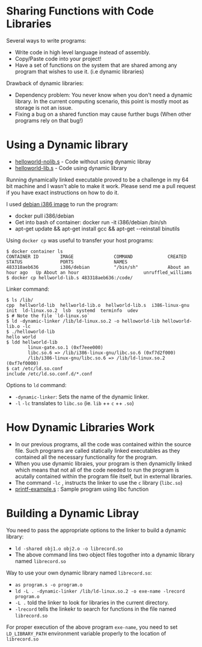 # Sharing Functions with Code Libraries

Several ways to write programs:
* Write code in high level language instead of assembly.
* Copy/Paste code into your project!
* Have a set of functions on the system that are shared among any
  program that wishes to use it. (i.e dynamic libraries)

Drawback of dynamic libraries:

* Dependency problem: You never know when you don't need a dynamic
  library. In the current computing scenario, this point is mostly
  moot as storage is not an issue.
* Fixing a bug on a shared function may cause further bugs (When other
  programs rely on that bug!)

# Using a Dynamic library

* [helloworld-nolib.s](./code/helloworld-nolib.s) - Code without using dynamic libray
* [helloworld-lib.s](./code/helloworld-lib.s) - Code using dynamic library

Running dynamically linked executable proved to be a challenge in my
64 bit machine and I wasn't able to make it work. Please send me a
pull request if you have exact instructions on how to do it.

I used [debian i386 image](https://hub.docker.com/r/i386/debian/) to run the program:

* docker pull i386/debian
* Get into bash of container: docker run -it i386/debian /bin/sh
* apt-get update && apt-get install gcc && apt-get --reinstall binutils

Using `docker cp` was useful to transfer your host programs:

``` shellsession
$ docker container ls
CONTAINER ID        IMAGE               COMMAND             CREATED             STATUS              PORTS               NAMES
483318aeb636        i386/debian         "/bin/sh"           About an hour ago   Up About an hour                        unruffled_williams
$ docker cp hellworld-lib.s 483318aeb636:/code/
```

Linker command:

``` shellsession
$ ls /lib/
cpp  hellworld-lib  hellworld-lib.o  hellworld-lib.s  i386-linux-gnu  init  ld-linux.so.2  lsb  systemd  terminfo  udev
$ # Note the file `ld-linux.so`
$ ld -dynamic-linker /lib/ld-linux.so.2 -o helloworld-lib helloworld-lib.o -lc
$ ./helloworld-lib
hello world
$ ldd hellworld-lib
        linux-gate.so.1 (0xf7eee000)
        libc.so.6 => /lib/i386-linux-gnu/libc.so.6 (0xf7d2f000)
        /lib/i386-linux-gnu/libc.so.6 => /lib/ld-linux.so.2 (0xf7ef0000)
$ cat /etc/ld.so.conf
include /etc/ld.so.conf.d/*.conf

```

Options to `ld` command:

* `-dynamic-linker`: Sets the name of the dynamic linker.
* `-l` `-lc` translates to `libc.so` (ie. `lib` ++ `c` ++ `.so`)

# How Dynamic Libraries Work

* In our previous programs, all the code was contained within the
source file. Such programs are called statically linked executables as
they contained all the necessary functionality for the program.
* When you use dynamic libraies, your program is then dynamiclly
  linked which means that not all of the code needed to run the
  program is acutally contained within the program file itself, but in
  external libraries.
* The command `-lc` , instructs the linker to use the `c` library (`libc.so`)
* [printf-example.s](./code/printf-example.s) : Sample program using libc function

# Building a Dynamic Libray

You need to pass the appropriate options to the linker to build a dynamic library:

* `ld -shared obj1.o obj2.o -o librecord.so`
* The above command lins two object files togother into a dynamic library named `librecord.so`

Way to use your own dynamic library named `librecord.so`:

* `as program.s -o program.o`
* `ld -L . -dynamic-linker /lib/ld-linux.so.2 -o exe-name -lrecord program.o`
* `-L .` told the linker to look for libraries in the current directory.
* `-lrecord` tells the linkekr to search for functions in the file named `librecord.so`

For proper execution of the above program `exe-name`, you need to set
`LD_LIBRARY_PATH` environment variable properly to the location of
`librecord.so`
